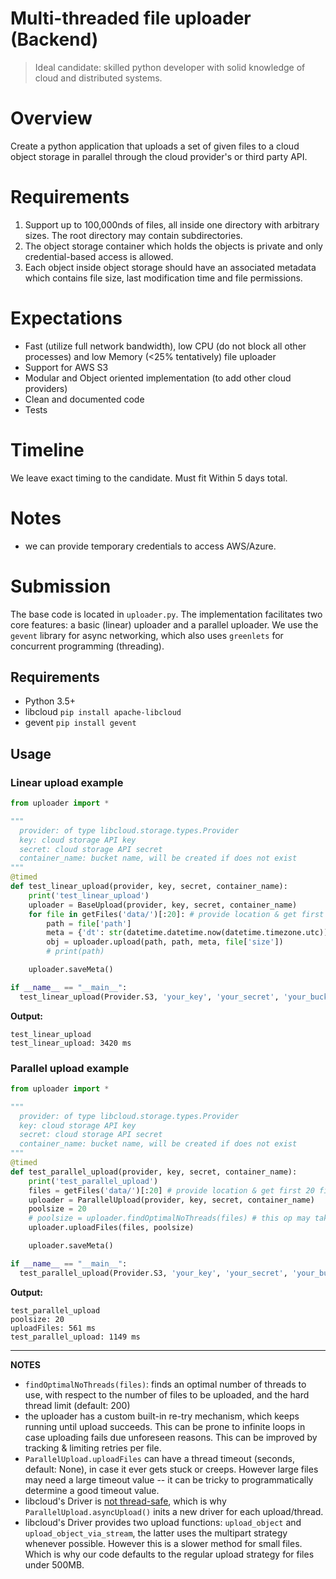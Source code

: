 # Multi-threaded file uploader (Backend)

> Ideal candidate: skilled python developer with solid knowledge of cloud and distributed systems.

# Overview

Create a python application that uploads a set of given files to a cloud object storage in parallel through the cloud provider's or third party API.

# Requirements

1. Support up to 100,000nds of files, all inside one directory with arbitrary sizes. The root directory may contain subdirectories.
1. The object storage container which holds the objects is private and only credential-based access is allowed.
1. Each object inside object storage should have an associated metadata which contains file size, last modification time and file permissions.

# Expectations

- Fast (utilize full network bandwidth), low CPU (do not block all other processes) and low Memory (<25% tentatively) file uploader
- Support for AWS S3
- Modular and Object oriented implementation (to add other cloud providers)
- Clean and documented code
- Tests

# Timeline

We leave exact timing to the candidate. Must fit Within 5 days total.

# Notes

- we can provide temporary credentials to access AWS/Azure.

# Submission
The base code is located in `uploader.py`. The implementation facilitates two core features: a basic (linear) uploader and a parallel uploader. We use the `gevent` library for async networking, which also uses `greenlets` for concurrent programming (threading).

## Requirements
- Python 3.5+
- libcloud `pip install apache-libcloud`
- gevent `pip install gevent`

## Usage
### Linear upload example
```py
from uploader import *

"""
  provider: of type libcloud.storage.types.Provider
  key: cloud storage API key
  secret: cloud storage API secret
  container_name: bucket name, will be created if does not exist
"""
@timed
def test_linear_upload(provider, key, secret, container_name):
    print('test_linear_upload')
    uploader = BaseUpload(provider, key, secret, container_name)
    for file in getFiles('data/')[:20]: # provide location & get first 20 files
        path = file['path']
        meta = {'dt': str(datetime.datetime.now(datetime.timezone.utc)) }
        obj = uploader.upload(path, path, meta, file['size'])
        # print(path)

    uploader.saveMeta()

if __name__ == "__main__":
  test_linear_upload(Provider.S3, 'your_key', 'your_secret', 'your_bucket_name')
```

**Output:**
```
test_linear_upload
test_linear_upload: 3420 ms
```

### Parallel upload example
```py
from uploader import *

"""
  provider: of type libcloud.storage.types.Provider
  key: cloud storage API key
  secret: cloud storage API secret
  container_name: bucket name, will be created if does not exist
"""
@timed
def test_parallel_upload(provider, key, secret, container_name):
    print('test_parallel_upload')
    files = getFiles('data/')[:20] # provide location & get first 20 files
    uploader = ParallelUpload(provider, key, secret, container_name)
    poolsize = 20
    # poolsize = uploader.findOptimalNoThreads(files) # this op may take several seconds
    uploader.uploadFiles(files, poolsize)

    uploader.saveMeta()

if __name__ == "__main__":
  test_parallel_upload(Provider.S3, 'your_key', 'your_secret', 'your_bucket_name')
```
**Output:**
```
test_parallel_upload
poolsize: 20
uploadFiles: 561 ms
test_parallel_upload: 1149 ms
```

---

**NOTES**
- `findOptimalNoThreads(files)`: finds an optimal number of threads to use, with respect to the number of files to be uploaded, and the hard thread limit (default: 200)
- the uploader has a custom built-in re-try mechanism, which keeps running until upload succeeds. This can be prone to infinite loops in case uploading fails due unforeseen reasons. This can be improved by tracking & limiting retries per file.
- `ParallelUpload.uploadFiles` can have a thread timeout (seconds, default: None), in case it ever gets stuck or creeps. However large files may need a large timeout value -- it can be tricky to programmatically determine a good timeout value.
- libcloud's Driver is [not thread-safe](https://libcloud.readthedocs.io/en/stable/other/using-libcloud-in-multithreaded-and-async-environments.html), which is why `ParallelUpload.asyncUpload()` inits a new driver for each upload/thread.
- libcloud's Driver provides two upload functions: `upload_object` and `upload_object_via_stream`, the latter uses the multipart strategy whenever possible. However this is a slower method for small files. Which is why our code defaults to the regular upload strategy for files under 500MB.
